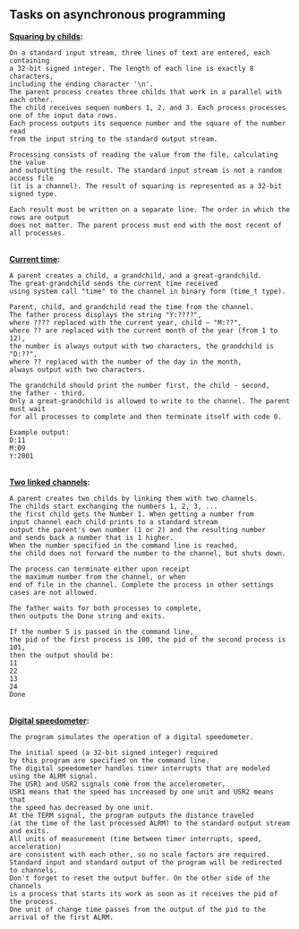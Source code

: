 ## Tasks on asynchronous programming

<b> [Squaring by childs](./squaring_by_childs.c): </b><br>
    
    On a standard input stream, three lines of text are entered, each containing
    a 32-bit signed integer. The length of each line is exactly 8 characters,
    including the ending character '\n'.
    The parent process creates three childs that work in a parallel with each other.
    The child receives sequen numbers 1, 2, and 3. Each process processes one of the input data rows.
    Each process outputs its sequence number and the square of the number read
    from the input string to the standard output stream.
    
    Processing consists of reading the value from the file, calculating the value
    and outputting the result. The standard input stream is not a random access file
    (it is a channel). The result of squaring is represented as a 32-bit signed type.
    
    Each result must be written on a separate line. The order in which the rows are output
    does not matter. The parent process must end with the most recent of all processes.

<br> <b> [Current time](./current_time.c): </b><br>
    
    A parent creates a child, a grandchild, and a great-grandchild.
    The great-grandchild sends the current time received
    using system call "time" to the channel in binary form (time_t type).
    
    Parent, child, and grandchild read the time from the channel.
    The father process displays the string "Y:????",
    where ???? replaced with the current year, child — "M:??",
    where ?? are replaced with the current month of the year (from 1 to 12),
    the number is always output with two characters, the grandchild is "D:??",
    where ?? replaced with the number of the day in the month,
    always output with two characters.
    
    The grandchild should print the number first, the child - second,
    the father - third.
    Only a great-grandchild is allowed to write to the channel. The parent must wait
    for all processes to complete and then terminate itself with code 0.
    
    Example output:
    D:11
    M:09
    Y:2001
    
<br> <b> [Two linked channels](./two_linked_channels.c): </b><br>
    
    A parent creates two childs by linking them with two channels.
    The childs start exchanging the numbers 1, 2, 3, ...
    the first child gets the Number 1. When getting a number from
    input channel each child prints to a standard stream
    output the parent's own number (1 or 2) and the resulting number
    and sends back a number that is 1 higher.
    When the number specified in the command line is reached,
    the child does not forward the number to the channel, but shuts down.
    
    The process can terminate either upon receipt
    the maximum number from the channel, or when
    end of file in the channel. Complete the process in other settings
    cases are not allowed.
    
    The father waits for both processes to complete,
    then outputs the Done string and exits.
    
    If the number 5 is passed in the command line,
    the pid of the first process is 100, the pid of the second process is 101,
    then the output should be:
    11
    22
    13
    24
    Done
    
<br> <b> [Digital speedometer](./digital_speedometer.c): </b><br>
    
    The program simulates the operation of a digital speedometer.
    
    The initial speed (a 32-bit signed integer) required
    by this program are specified on the command line.
    The digital speedometer handles timer interrupts that are modeled using the ALRM signal.
    The USR1 and USR2 signals come from the accelerometer,
    USR1 means that the speed has increased by one unit and USR2 means that
    the speed has decreased by one unit.
    At the TERM signal, the program outputs the distance traveled
    (at the time of the last processed ALRM) to the standard output stream and exits.
    All units of measurement (time between timer interrupts, speed, acceleration)
    are consistent with each other, so no scale factors are required.
    Standard input and standard output of the program will be redirected to channels.
    Don't forget to reset the output buffer. On the other side of the channels
    is a process that starts its work as soon as it receives the pid of the process.
    One unit of change time passes from the output of the pid to the arrival of the first ALRM.
